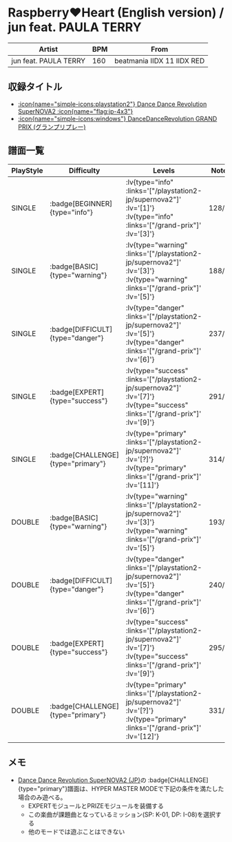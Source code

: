 # Raspberry♥Heart (English version) / jun feat. PAULA TERRY

|Artist|BPM|From|
|------|---|----|
|jun feat. PAULA TERRY|160|beatmania IIDX 11 IIDX RED|

## 収録タイトル

- [ :icon{name="simple-icons:playstation2"} Dance Dance Revolution SuperNOVA2 :icon{name="flag:jp-4x3"} ](/playstation2-jp/supernova2)
- [ :icon{name="simple-icons:windows"} DanceDanceRevolution GRAND PRIX (グランプリプレー)](/grand-prix)

## 譜面一覧

|PlayStyle|Difficulty|Levels|Notes|Movie|
|---------|----------|------|-----|-----|
|SINGLE| :badge[BEGINNER]{type="info"} | :lv{type="info" :links='["/playstation2-jp/supernova2"]' :lv='[1]'}  :lv{type="info" :links='["/grand-prix"]' :lv='[3]'} |128/0||
|SINGLE| :badge[BASIC]{type="warning"} | :lv{type="warning" :links='["/playstation2-jp/supernova2"]' :lv='[3]'}  :lv{type="warning" :links='["/grand-prix"]' :lv='[5]'} |188/3||
|SINGLE| :badge[DIFFICULT]{type="danger"} | :lv{type="danger" :links='["/playstation2-jp/supernova2"]' :lv='[5]'}  :lv{type="danger" :links='["/grand-prix"]' :lv='[6]'} |237/5||
|SINGLE| :badge[EXPERT]{type="success"} | :lv{type="success" :links='["/playstation2-jp/supernova2"]' :lv='[7]'}  :lv{type="success" :links='["/grand-prix"]' :lv='[9]'} |291/8||
|SINGLE| :badge[CHALLENGE]{type="primary"} | :lv{type="primary" :links='["/playstation2-jp/supernova2"]' :lv='[?]'}  :lv{type="primary" :links='["/grand-prix"]' :lv='[11]'} |314/1||
|DOUBLE| :badge[BASIC]{type="warning"} | :lv{type="warning" :links='["/playstation2-jp/supernova2"]' :lv='[3]'}  :lv{type="warning" :links='["/grand-prix"]' :lv='[5]'} |193/3||
|DOUBLE| :badge[DIFFICULT]{type="danger"} | :lv{type="danger" :links='["/playstation2-jp/supernova2"]' :lv='[5]'}  :lv{type="danger" :links='["/grand-prix"]' :lv='[6]'} |240/8||
|DOUBLE| :badge[EXPERT]{type="success"} | :lv{type="success" :links='["/playstation2-jp/supernova2"]' :lv='[7]'}  :lv{type="success" :links='["/grand-prix"]' :lv='[9]'} |295/15||
|DOUBLE| :badge[CHALLENGE]{type="primary"} | :lv{type="primary" :links='["/playstation2-jp/supernova2"]' :lv='[?]'}  :lv{type="primary" :links='["/grand-prix"]' :lv='[12]'} |331/0||

## メモ

- [Dance Dance Revolution SuperNOVA2 (JP)](/playstation2-jp/supernova2)の :badge[CHALLENGE]{type="primary"}譜面は、HYPER MASTER MODEで下記の条件を満たした場合のみ遊べる。
  - EXPERTモジュールとPRIZEモジュールを装備する
  - この楽曲が課題曲となっているミッション(SP: K-01, DP: I-08)を選択する
  - 他のモードでは遊ぶことはできない
